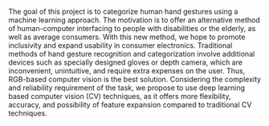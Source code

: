 The goal of this project is to categorize human hand gestures using a machine learning approach. The motivation is to offer an alternative method of human-computer interfacing to people with disabilities or the elderly, as well as average consumers. With this new method, we hope to promote inclusivity and expand usability in consumer electronics. 
Traditional methods of hand gesture recognition and categorization involve additional devices such as specially designed gloves or depth camera, which are inconvenient, unintuitive, and require extra expenses on the user. Thus, RGB-based computer vision is the best solution. Considering the complexity and reliability requirement of the task, we propose to use deep learning based computer vision (CV) techniques, as it offers more flexibility, accuracy, and possibility of feature expansion compared to traditional CV techniques.
